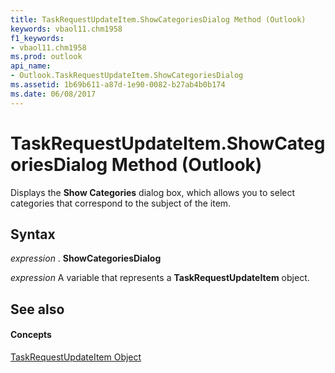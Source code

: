 ```yaml
---
title: TaskRequestUpdateItem.ShowCategoriesDialog Method (Outlook)
keywords: vbaol11.chm1958
f1_keywords:
- vbaol11.chm1958
ms.prod: outlook
api_name:
- Outlook.TaskRequestUpdateItem.ShowCategoriesDialog
ms.assetid: 1b69b611-a87d-1e90-0082-b27ab4b0b174
ms.date: 06/08/2017
---
```



# TaskRequestUpdateItem.ShowCategoriesDialog Method (Outlook)

Displays the  **Show Categories** dialog box, which allows you to select categories that correspond to the subject of the item.


## Syntax

 _expression_ . **ShowCategoriesDialog**

 _expression_ A variable that represents a **TaskRequestUpdateItem** object.


## See also


#### Concepts


[TaskRequestUpdateItem Object](taskrequestupdateitem-object-outlook.md)

